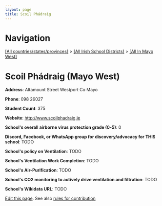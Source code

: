 ```yaml
---
layout: page
title: Scoil Phádraig
---
```

# Navigation

[[All countries/states/provinces]](../../..) > [[All Irish School Districts]](../..) > [[All In Mayo West]](..)

# Scoil Phádraig (Mayo West)

**Address**: Altamount Street Westport Co Mayo

**Phone**: 098 26027

**Student Count**: 375

**Website**: <http://www.scoilphadraig.ie>

**School's overall airborne virus protection grade (0-5)**: 0

**Discord, Facebook, or WhatsApp group for discovery/advocacy for THIS school**: TODO

**School's policy on Ventilation**: TODO

**School's Ventilation Work Completion**: TODO

**School's Air-Purification**: TODO

**School's CO2 monitoring to actively drive ventilation and filtration**: TODO

**School's Wikidata URL**: TODO


[Edit this page](https://github.com/ventilate-schools/Ireland/edit/main/./Mayo_West/Scoil_Phádraig.md). See also [rules for contribution](../../../contribution-rules/)